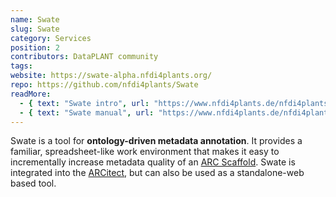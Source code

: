 ```yaml
---
name: Swate
slug: Swate
category: Services
position: 2
contributors: DataPLANT community
tags: 
website: https://swate-alpha.nfdi4plants.org/
repo: https://github.com/nfdi4plants/Swate
readMore:
  - { text: "Swate intro", url: "https://www.nfdi4plants.de/nfdi4plants.knowledgebase/docs/implementation/Swate.html" }
  - { text: "Swate manual", url: "https://www.nfdi4plants.de/nfdi4plants.knowledgebase/docs/SwateManual/index.html" }
---
```


Swate is a tool for **ontology-driven metadata annotation**.
It provides a familiar, spreadsheet-like work environment that makes it easy to incrementally increase metadata quality of an [ARC Scaffold]({{INTERNAL_DEV_REPRESENTATION_ARC_SCAFFOLD}}).
Swate is integrated into the [ARCitect](#ARCitect), but can also be used as a standalone-web based tool.
